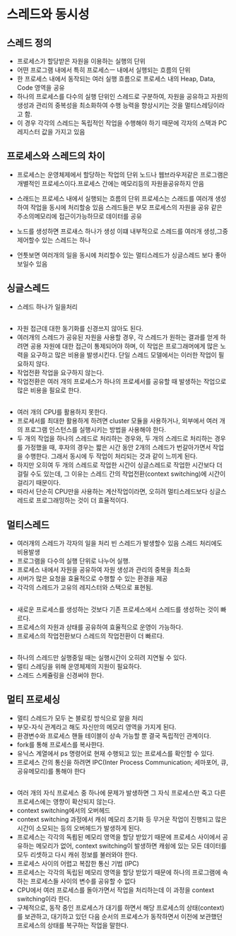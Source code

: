 # 스레드와 동시성

## 스레드 정의

- 프로세스가 할당받은 자원을 이용하는 실행의 단위
- 어떤 프로그램 내에서 특히 프로세스ㅡ 내에서 실행되는 흐름의 단위
- 한 프로세스 내에서 동작되는 여러 실행 흐름으로 프로세스 내의 Heap, Data, Code 영역을 공유
- 하나의 프로세스를 다수의 실행 단위인 스레드로 구분하여, 자원을 공유하고 자원의 생성과 관리의 중복성을 최소화하여 수행 능력을 향상시키는 것을 멀티스레딩이라고 함.
- 이 경우 각각의 스레드는 독립적인 작업을 수행해야 하기 때문에 각자의 스택과 PC 레지스터 값을 가지고 있음

## 프로세스와 스레드의 차이

- 프로세스는 운영체제에서 할당하는 작업의 단위 노드나 웹브라우저같은 프로그램은 개별적인 프로세스이다.프로세스 간에는 메모리등의 자원을공유하지 안음

- 스래드는 프로세스 내에서 실행되는 흐름의 단위 프로세스는 스래드를 여러개 생성하여 작업을 동시에 처리할숭 있음 스레드들은 부모 프로세스의 자원을 공유 같은 주소의메모리에 접근이가능하므로 데이터를 공유
- 노드를 생성하면 프로새스 하나가 생성 이떄 내부적으로 스레드를 여러개 생성,그중 제어할수 있는 스레드는 하나
- 언틋보면 여러개의 일을 동시에 처리할수 있는 멀티스레드가 싱글스레드 보다 좋아보일수 있음

## 싱글스레드

- 스레드 하나가 일을처리

##

- 자원 접근데 대한 동기화를 신경쓰지 않아도 된다.
- 여러개의 스레드가 공유된 자원을 사용할 경우, 각 스레드가 원하는 결과를 얻게 하려면 공용 자원에 대한 접근이 통제되어야 하며, 이 작업은 프로그래머에게 많은 노력을 요구하고 많은 비용을 발생시킨다. 단일 스레드 모델에서는 이러한 작업이 필요하지 않다.
- 작업전환 작업을 요구하지 않는다.
- 작업전환은 여러 개의 프로세스가 하나의 프로세서를 공유할 때 발생하는 작업으로 많은 비용을 필요로 한다.

##

- 여러 개의 CPU를 활용하지 못한다.
- 프로세서를 최대한 활용하게 하려면 cluster 모듈을 사용하거나, 외부에서 여러 개의 프로그램 인스턴스를 실행시키는 방법을 사용해야 한다.
- 두 개의 작업을 하나의 스레드로 처리하는 경우와, 두 개의 스레드로 처리하는 경우를 가정했을 때, 후자의 경우는 짧은 시간 동안 2개의 스레드가 번갈아가면서 작업을 수행한다. 그래서 동시에 두 작업이 처리되는 것과 같이 느끼게 된다.
- 하지만 오히여 두 개의 스레드로 작업한 시간이 싱글스레드로 작업한 시간보다 더 걸릴 수도 있는데, 그 이유는 스레드 간의 작업전환(context switching)에 시간이 걸리기 때문이다.
- 따라서 단순히 CPU만을 사용하는 계산작업이라면, 오히려 멀티스레드보다 싱글스레드로 프로그래밍하는 것이 더 효율적이다.

## 멀티스레드

- 여러개의 스레드가 각자의 일을 처리 빈 스레드가 발생할수 있음 스레드 처리에도 비용발생
- 프로그램을 다수의 실행 단위로 나누어 실행.
- 프로세스 내에서 자원을 공유하여 자원 생성과 관리의 중복을 최소화
- 서버가 많은 요청을 효율적으로 수행할 수 있는 환경을 제공
- 각각의 스레드가 고유의 레지스터와 스택으로 표현됨.

##

- 새로운 프로세스를 생성하는 것보다 기존 프로세스에서 스레드를 생성하는 것이 빠르다.
- 프로세스의 자원과 상태를 공유하여 효율적으로 운영이 가능하다.
- 프로세스의 작업전환보다 스레드의 작업전환이 더 빠르다.

##

- 하나의 스레드만 실행중일 때는 실행시간이 오히려 지연될 수 있다.
- 멀티 스레딩을 위해 운영체제의 지원이 필요하다.
- 스레드 스케쥴링을 신경써야 한다.

## 멀티 프로세싱

- 멀티 스레드가 모두 논 블로킹 방식으로 알을 처리
- 부모-자식 관계라고 해도 자신만의 메모리 영역을 가지게 된다.
- 환경변수와 프로세스 핸들 테이블이 상속 가능할 뿐 결국 독립적인 관계이다.
- fork를 통해 프로세스를 복사한다.
- 유닉스 계열에서 ps 명령어로 현재 수행되고 있는 프로세스를 확인할 수 있다.
- 프로세스 간의 통신을 하려면 IPC(Inter Process Communication; 세마포어, 큐, 공유메모리)를 통해야 한다

##

- 여러 개의 자식 프로세스 중 하나에 문제가 발생하면 그 자식 프로세스만 죽고 다른 프로세스에는 영향이 확산되지 않는다.
- context switching에서의 오버헤드
- context switching 과정에서 캐쉬 메모리 초기화 등 무거운 작업이 진행되고 많은 시간이 소모되는 등의 오버헤드가 발생하게 된다.
- 프로세스는 각각의 독룁된 메모리 영역을 할당 받았기 때문에 프로세스 사이에서 공유하는 메모리가 없어, context switching이 발생하면 캐슁에 있는 모든 데이터를 모두 리셋하고 다시 캐쉬 정보를 불러와야 한다.
- 프로세스 사이의 어렵고 복잡한 통신 기법 (IPC)
- 프로세스는 각각의 독립된 메모리 영역을 할당 받았기 때문에 하나의 프로그램에 속하는 프로세스들 사이의 변수를 공유할 수 없다
- CPU에서 여러 프로세스를 돌아가면서 작업을 처리하는데 이 과정을 context switching이라 한다.
- 구체적으로, 동작 중인 프로세스가 대기를 하면서 해당 프로세스의 상태(context)를 보관하고, 대기하고 있던 다음 순서의 프로세스가 동작하면서 이전에 보관했던 프로세스의 상태를 복구하는 작업을 말한다.
